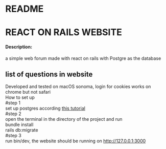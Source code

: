 # README


# REACT ON RAILS WEBSITE


#### Description:
a simple web forum made with react on rails with Postgre as the database


## list of questions in website
Developed and tested on macOS sonoma, login for cookies works on chrome but not safari  
How to set up  
#step 1  
set up postgres according [this tutorial](https://www.digitalocean.com/community/tutorials/how-to-use-postgresql-with-your-ruby-on-rails-application-on-macos)  
#step 2  
open the terminal in the directory of the project and run    
bundle install  
rails db:migrate  
#step 3  
run bin/dev, the website should be running on http://127.0.0.1:3000  

